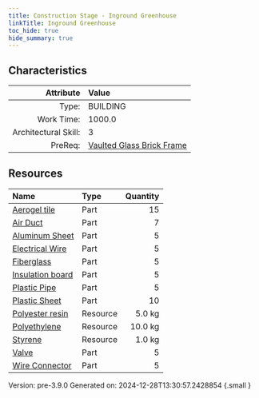 ```yaml
---
title: Construction Stage - Inground Greenhouse
linkTitle: Inground Greenhouse
toc_hide: true
hide_summary: true
---
```


## Characteristics

| Attribute      | Value |
|--------:|:------|
|Type:|BUILDING|
|Work Time:|1000.0|
|Architectural Skill:|3|
|PreReq:|[Vaulted Glass Brick Frame](/docs/definitions/construction/vaulted-glass-brick-frame)|

## Resources

| Name | Type | Quantity |
|:-----|:-----|-----:|
|[Aerogel tile](/docs/definitions/part/aerogel-tile)|Part|15|
|[Air Duct](/docs/definitions/part/air-duct)|Part|7|
|[Aluminum Sheet](/docs/definitions/part/aluminum-sheet)|Part|5|
|[Electrical Wire](/docs/definitions/part/electrical-wire)|Part|5|
|[Fiberglass](/docs/definitions/part/fiberglass)|Part|5|
|[Insulation board](/docs/definitions/part/insulation-board)|Part|5|
|[Plastic Pipe](/docs/definitions/part/plastic-pipe)|Part|5|
|[Plastic Sheet](/docs/definitions/part/plastic-sheet)|Part|10|
|[Polyester resin](/docs/definitions/resource/polyester-resin)|Resource|5.0 kg|
|[Polyethylene](/docs/definitions/resource/polyethylene)|Resource|10.0 kg|
|[Styrene](/docs/definitions/resource/styrene)|Resource|1.0 kg|
|[Valve](/docs/definitions/part/valve)|Part|5|
|[Wire Connector](/docs/definitions/part/wire-connector)|Part|5|



Version: pre-3.9.0 Generated on: 2024-12-28T13:30:57.2428854
{.small }